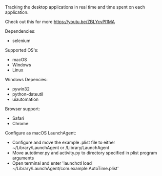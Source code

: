Tracking the desktop applications in real time and time spent on each application.

Check out this for more https://youtu.be/ZBLYcvPl1MA 

Dependencies:
- selenium

Supported OS's: 
- macOS
- Windows
- Linux

Windows Depencies:
- pywin32
- python-dateutil
- uiautomation 

Browser support:
- Safari
- Chrome

Configure as macOS LaunchAgent:
- Configure and move the example .plist file to either ~/Library/LaunchAgent or /Library/LaunchAgent
- Move autotimer.py and activity.py to directory specified in plist program arguments
- Open terminal and enter 'launchctl load ~/Library/LaunchAgent/com.example.AutoTime.plist'